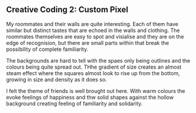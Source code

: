 ## Creative Coding 2: Custom Pixel

My roommates and their walls are quite interesting. Each of them have similar but distinct tastes that are echoed in the walls and clothing. The roommates themselves are easy to spot and visialise and they are on the edge of recognision, but there are small parts within that break the possibility of complete familiarity. 

The backgrounds are hard to tell with the spaes only being outlines and the colours being quite spread out. THhe gradient of size creates an almost steam effect where the squares almost look to rise up from the bottom, growing in size and density as it does so. 

I felt the theme of friends is well brought out here. With warm colours the evoke feelings of happiness and thw solid shapes against the hollow background creating feeling of familiarity and solidarity.


